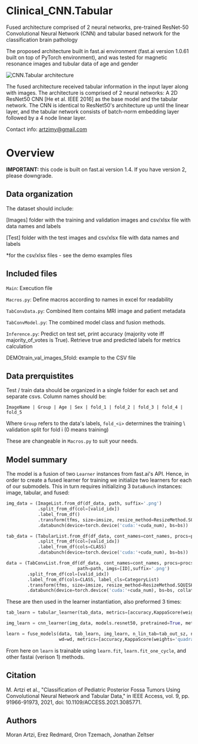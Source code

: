 # Clinical_CNN.Tabular
Fused architecture comprised of 2 neural networks, pre-trained ResNet-50 Convolutional Neural Network (CNN) and tabular based network for the classification brain pathology

The proposed architecture built in fast.ai environment (fast.ai version 1.0.61 built on top of PyTorch environment), and was tested for magnetic resonance images and tubular data of age and gender

![CNN.Tabular architecture](https://github.com/artzimy/Clinical_CNN.Tabular-/blob/main/Clinical_CNN.Tabular.png) 

The fused architecture received tabular information in the input layer along with images. The architecture is comprised of 2 neural networks: A 2D ResNet50 CNN [He et al. IEEE 2016] as the base model and the tabular network. The CNN is identical to ResNet50's architecture up until the linear layer, and the tabular network consists of batch-norm embedding layer followed by a 4 node linear layer. 

Contact info: artzimy@gmail.com

# Overview

**IMPORTANT:** this code is built on fast.ai version 1.4. If you have version 2, please downgrade.

## Data organization

The dataset should include:

[Images] folder with the training and validation images and csv/xlsx file with data names and labels
  
[Test] folder with the test images and csv/xlsx file with data names and labels

*for the csv/xlsx files - see the demo examples files


## Included files
`Main`: Execution file

`Macros.py`: Define macros according to names in excel for readability

`TabConvData.py`: Combined Item contains MRI image and patient metadata

`TabConvModel.py`: The combined model class and fusion methods.

`Inference.py`: Predict on test set, print accuracy (majority vote iff majority_of_votes is True). Retrieve true and predicted labels for metrics calculation

DEMOtrain_val_images_5fold: example to the CSV file

## Data prerquistites
Test / train data should be organized in a single folder for each set and separate csvs. 
Column names should be:
```
ImageName | Group | Age | Sex | fold_1 | fold_2 | fold_3 | fold_4 | fold_5
``` 
Where `Group` refers to the data's labels, `fold_<i>` determines the training \ validation split for fold i (0 means training)

These are changeable in `Macros.py` to suit your needs.

## Model summary
The model is a fusion of two `Learner` instances from fast.ai's API. Hence, in order to create a fused learner for training we initialize two learners for each of our submodels.
This in turn requires initializing 3 `DataBunch` instances: image, tabular, and fused:
```python
img_data = (ImageList.from_df(df_data, path, suffix='.png')
            .split_from_df(col=[valid_idx])
            .label_from_df()
            .transform(tfms, size=imsize, resize_method=ResizeMethod.SQUISH,padding_mode='zeros')
            .databunch(device=torch.device('cuda:'+cuda_num), bs=bs))

tab_data = (TabularList.from_df(df_data, cont_names=cont_names, procs=procs)
            .split_from_df(col=[valid_idx])
            .label_from_df(cols=CLASS)
            .databunch(device=torch.device('cuda:'+cuda_num), bs=bs))

data = (TabConvList.from_df(df_data, cont_names=cont_names, procs=procs,
                           path=path, imgs=[ID],suffix='.png')
        .split_from_df(col=[valid_idx])
        .label_from_df(cols=CLASS, label_cls=CategoryList)
        .transform(tfms, size=imsize, resize_method=ResizeMethod.SQUISH,padding_mode='zeros')
        .databunch(device=torch.device('cuda:'+cuda_num), bs=bs, collate_fn=my_collate))

```
These are then used in the learner instantiation, also preformed 3 times:
```python
tab_learn = tabular_learner(tab_data, metrics=[accuracy,KappaScore(weights='quadratic')], layers=[tab_out_sz])

img_learn = cnn_learner(img_data, models.resnet50, pretrained=True, metrics=[accuracy,KappaScore(weights='quadratic')])

learn = fuse_models(data, tab_learn, img_learn, n_lin_tab=tab_out_sz, n_lin_conv=conv_out_sz, ps=ps, 
                    wd=wd, metrics=[accuracy,KappaScore(weights='quadratic')], loss_func=loss_func)
``` 

From here on `learn` is trainable using `learn.fit`, `learn.fit_one_cycle`, and other fastai (verison 1)
methods.

## Citation
M. Artzi et al., "Classification of Pediatric Posterior Fossa Tumors Using Convolutional Neural Network and Tabular Data," in IEEE Access, vol. 9, pp. 91966-91973, 2021, doi: 10.1109/ACCESS.2021.3085771.

## Authors
Moran Artzi, Erez Redmard, Oron Tzemach, Jonathan Zeltser
